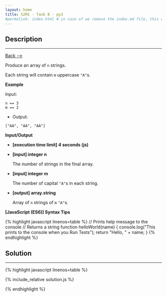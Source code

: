 ```yaml
---
layout: home
title: S2M1 - Task 8 - py3
#permalink: index.html # in case of we remove the index.md file, this doc will be the index page
---
```


<div class="row">
<div class="columnStmt" markdown="1">

##  Description
------

[Back --> ](../README.md)

Produce an array of `n` strings.

Each string will contain `m` uppercase `"A"`s.

**Example**

Input:

```
n == 3
m == 2
```

-   Output:

```
["AA", "AA", "AA"]
```

**Input/Output**

* **[execution time limit] 4 seconds (js)**

* **[input] integer n**

    The number of strings in the final array.

* **[input] integer m**

    The number of capital `"A"`s in each string.

* **[output] array.string**

    Array of `n` strings of `m` `"A"`s.

**[JavaScript (ES6)] Syntax Tips**

{% highlight javascript linenos=table %}
// Prints help message to the console
// Returns a string
function helloWorld(name) {
    console.log("This prints to the console when you Run Tests");
    return "Hello, " + name;
}
{% endhighlight %}

</div>
<div class="columnSol" markdown="1">

## Solution
------

{% highlight javascript linenos=table %}

{% include_relative solution.js %}

{% endhighlight %}

</div>
</div>
